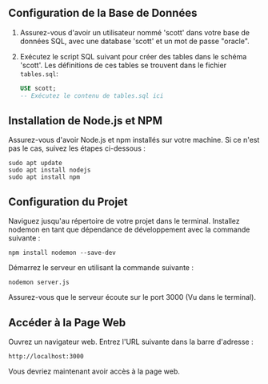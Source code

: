 ## Configuration de la Base de Données

1. Assurez-vous d'avoir un utilisateur nommé 'scott' dans votre base de données SQL, avec une database 'scott' et un mot de passe "oracle".

2. Exécutez le script SQL suivant pour créer des tables dans le schéma 'scott'. Les définitions de ces tables se trouvent dans le fichier `tables.sql`:

    ```sql
    USE scott;
    -- Exécutez le contenu de tables.sql ici
    ```

## Installation de Node.js et NPM

Assurez-vous d'avoir Node.js et npm installés sur votre machine. Si ce n'est pas le cas, suivez les étapes ci-dessous :

```
sudo apt update
sudo apt install nodejs
sudo apt install npm
```
## Configuration du Projet
Naviguez jusqu'au répertoire de votre projet dans le terminal.
Installez nodemon en tant que dépendance de développement avec la commande suivante :

```
npm install nodemon --save-dev
```
Démarrez le serveur en utilisant la commande suivante :
```
nodemon server.js
```
Assurez-vous que le serveur écoute sur le port 3000 (Vu dans le terminal).

## Accéder à la Page Web
Ouvrez un navigateur web.
Entrez l'URL suivante dans la barre d'adresse :
```
http://localhost:3000
```
Vous devriez maintenant avoir accès à la page web.

